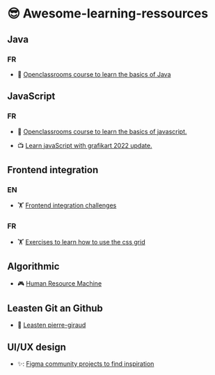 # :sunglasses: Awesome-learning-ressources

## Java

### FR

- :book: [Openclassrooms course to learn the basics of Java](https://openclassrooms.com/fr/courses/6173501-apprenez-a-programmer-en-java)

## JavaScript

### FR

- :book: [Openclassrooms course to learn the basics of javascript.](https://openclassrooms.com/fr/courses/7696886-apprenez-a-programmer-avec-javascript) 


- :tv: [Learn javaScript with grafikart 2022 update.](https://www.youtube.com/watch?v=asToYAq0F-I&list=PLjwdMgw5TTLXgsTQE_1PpRkC_yX47ZcGV)

## Frontend integration

### EN

- :weight_lifting: [Frontend integration challenges](https://www.frontendmentor.io)

### FR

- :weight_lifting: [Exercises to learn how to use the css grid](https://cssgridgarden.com/)

## Algorithmic

- :video_game: [Human Resource Machine](https://en.wikipedia.org/wiki/Human_Resource_Machine)

## Leasten Git an Github

- :book: [Leasten pierre-giraud](https://www.pierre-giraud.com/git-github-apprendre-cours/fonctionnement-git/)

## UI/UX design

- ✨: [Figma community projects to find inspiration](https://www.figma.com/community)
